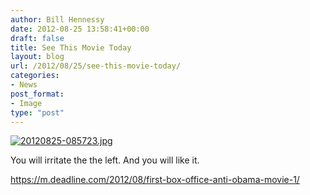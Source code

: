 ```yaml
---
author: Bill Hennessy
date: 2012-08-25 13:58:41+00:00
draft: false
title: See This Movie Today
layout: blog
url: /2012/08/25/see-this-movie-today/
categories:
- News
post_format:
- Image
type: "post"
---
```


[![20120825-085723.jpg](https://ludicrite.files.wordpress.com/2012/08/20120825-085723.jpg)
](https://ludicrite.files.wordpress.com/2012/08/20120825-085723.jpg)

You will irritate the the left. And you will like it.  

https://m.deadline.com/2012/08/first-box-office-anti-obama-movie-1/
